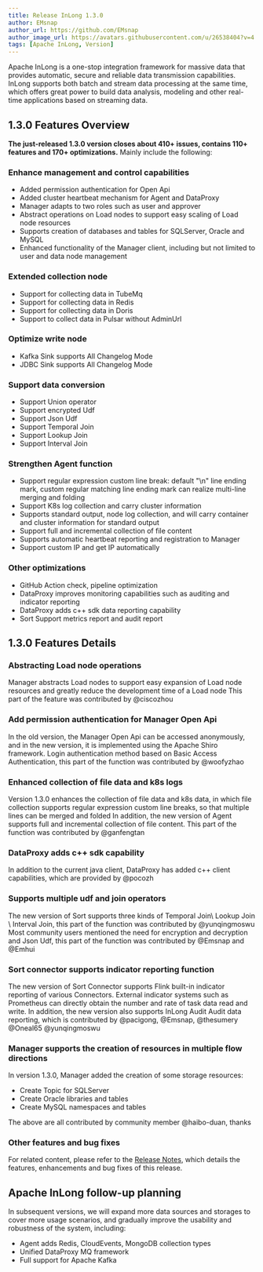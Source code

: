 ```yaml
---
title: Release InLong 1.3.0
author: EMsnap
author_url: https://github.com/EMsnap
author_image_url: https://avatars.githubusercontent.com/u/26538404?v=4
tags: [Apache InLong, Version]
---
```


Apache InLong is a one-stop integration framework for massive data that provides automatic, secure and reliable data transmission capabilities.
InLong supports both batch and stream data processing at the same time, which offers great power to build data analysis, modeling and other real-time applications based on streaming data.

<!--truncate-->

## 1.3.0 Features Overview
**The just-released 1.3.0 version closes about 410+ issues, contains 110+ features and 170+ optimizations.**
Mainly include the following:

### Enhance management and control capabilities
- Added permission authentication for Open Api
- Added cluster heartbeat mechanism for Agent and DataProxy
- Manager adapts to two roles such as user and approver
- Abstract operations on Load nodes to support easy scaling of Load node resources
- Supports creation of databases and tables for SQLServer, Oracle and MySQL
- Enhanced functionality of the Manager client, including but not limited to user and data node management

### Extended collection node
- Support for collecting data in TubeMq
- Support for collecting data in Redis
- Support for collecting data in Doris
- Support to collect data in Pulsar without AdminUrl

### Optimize write node
- Kafka Sink supports All Changelog Mode
- JDBC Sink supports All Changelog Mode

### Support data conversion
- Support Union operator
- Support encrypted Udf
- Support Json Udf
- Support Temporal Join
- Support Lookup Join
- Support Interval Join

### Strengthen Agent function
- Support regular expression custom line break: default "\n" line ending mark, custom regular matching line ending mark can realize multi-line merging and folding
- Support K8s log collection and carry cluster information
- Supports standard output, node log collection, and will carry container and cluster information for standard output
- Support full and incremental collection of file content
- Supports automatic heartbeat reporting and registration to Manager
- Support custom IP and get IP automatically

### Other optimizations
- GitHub Action check, pipeline optimization
- DataProxy improves monitoring capabilities such as auditing and indicator reporting
- DataProxy adds c++ sdk data reporting capability
- Sort Support metrics report and audit report 

## 1.3.0 Features Details

### Abstracting Load node operations
Manager abstracts Load nodes to support easy expansion of Load node resources and greatly reduce the development time of a Load node
This part of the feature was contributed by @ciscozhou

### Add permission authentication for Manager Open Api
In the old version, the Manager Open Api can be accessed anonymously, and in the new version, it is implemented using the Apache Shiro framework.
Login authentication method based on Basic Access Authentication, this part of the function was contributed by @woofyzhao

### Enhanced collection of file data and k8s logs
Version 1.3.0 enhances the collection of file data and k8s data, in which file collection supports regular expression custom line breaks, so that multiple lines can be merged and folded
In addition, the new version of Agent supports full and incremental collection of file content. This part of the function was contributed by @ganfengtan

### DataProxy adds c++ sdk capability
In addition to the current java client, DataProxy has added c++ client capabilities, which are provided by @pocozh

### Supports multiple udf and join operators
The new version of Sort supports three kinds of Temporal Join\ Lookup Join \ Interval Join, this part of the function was contributed by @yunqingmoswu
Most community users mentioned the need for encryption and decryption and Json Udf, this part of the function was contributed by @Emsnap and @Emhui

### Sort connector supports indicator reporting function
The new version of Sort Connector supports Flink built-in indicator reporting of various Connectors. External indicator systems such as Prometheus can directly obtain the number and rate of task data read and write.
In addition, the new version also supports InLong Audit Audit data reporting, which is contributed by @pacigong, @Emsnap, @thesumery @Oneal65 @yunqingmoswu

### Manager supports the creation of resources in multiple flow directions
In version 1.3.0, Manager added the creation of some storage resources:

- Create Topic for SQLServer
- Create Oracle libraries and tables
- Create MySQL namespaces and tables

The above are all contributed by community member @haibo-duan, thanks

### Other features and bug fixes
For related content, please refer to the [Release Notes](https://github.com/apache/inlong/blob/master/CHANGES.md), which details the features, enhancements and bug fixes of this release.

## Apache InLong follow-up planning
In subsequent versions, we will expand more data sources and storages to cover more usage scenarios, and gradually improve the usability and robustness of the system, including:
- Agent adds Redis, CloudEvents, MongoDB collection types
- Unified DataProxy MQ framework
- Full support for Apache Kafka